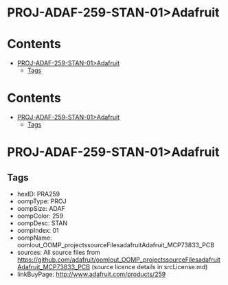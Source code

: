 
PROJ-ADAF-259-STAN-01>Adafruit
==============================

Contents
========

* [PROJ-ADAF-259-STAN-01>Adafruit](#proj-adaf-259-stan-01adafruit)
	* [Tags](#tags)

Contents
========

* [PROJ-ADAF-259-STAN-01>Adafruit](#proj-adaf-259-stan-01adafruit)
	* [Tags](#tags)

# PROJ-ADAF-259-STAN-01>Adafruit

## Tags

- hexID: PRA259
- oompType: PROJ
- oompSize: ADAF
- oompColor: 259
- oompDesc: STAN
- oompIndex: 01
- oompName: oomlout_OOMP_projectssourceFilesadafruitAdafruit_MCP73833_PCB
- sources: All source files from https://github.com/adafruit/oomlout_OOMP_projectssourceFilesadafruitAdafruit_MCP73833_PCB (source licence details in srcLicense.md)
- linkBuyPage: http://www.adafruit.com/products/259
